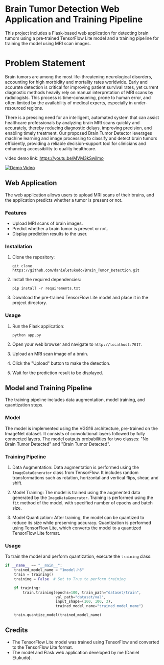 # Brain Tumor Detection Web Application and Training Pipeline

This project includes a Flask-based web application for detecting brain tumors using a pre-trained TensorFlow Lite model and a training pipeline for training the model using MRI scan images.

# Problem Statement

Brain tumors are among the most life-threatening neurological disorders, accounting for high morbidity and mortality rates worldwide. Early and accurate detection is critical for improving patient survival rates, yet current diagnostic methods heavily rely on manual interpretation of MRI scans by radiologists. This process is time-consuming, prone to human error, and often limited by the availability of medical experts, especially in under-resourced regions.

There is a pressing need for an intelligent, automated system that can assist healthcare professionals by analyzing brain MRI scans quickly and accurately, thereby reducing diagnostic delays, improving precision, and enabling timely treatment. Our proposed Brain Tumor Detector leverages machine learning and image processing to classify and detect brain tumors efficiently, providing a reliable decision-support tool for clinicians and enhancing accessibility to quality healthcare.

video demo link: https://youtu.be/MVM3kSwilmo 

[![Demo Video](https://img.youtube.com/vi/MVM3kSwilmo/0.jpg)](https://www.youtube.com/watch?v=MVM3kSwilmo)

## Web Application

The web application allows users to upload MRI scans of their brains, and the application predicts whether a tumor is present or not.

### Features

- Upload MRI scans of brain images.
- Predict whether a brain tumor is present or not.
- Display prediction results to the user.

### Installation

1. Clone the repository:

    ```
    git clone https://github.com/danieletukudo/Brain_Tumor_Detection.git
    ```

2. Install the required dependencies:

    ```
    pip install -r requirements.txt
    ```

3. Download the pre-trained TensorFlow Lite model and place it in the project directory.

### Usage

1. Run the Flask application:

    ```
    python app.py
    ```

2. Open your web browser and navigate to `http://localhost:7017`.
3. Upload an MRI scan image of a brain.
4. Click the "Upload" button to make the detection.
5. Wait for the prediction result to be displayed.

## Model and Training Pipeline

The training pipeline includes data augmentation, model training, and quantization steps.

### Model

The model is implemented using the VGG16 architecture, pre-trained on the ImageNet dataset. It consists of convolutional layers followed by fully connected layers. The model outputs probabilities for two classes: "No Brain Tumor Detected" and "Brain Tumor Detected".

### Training Pipeline

1. Data Augmentation: Data augmentation is performed using the `ImageDataGenerator` class from TensorFlow. It includes random transformations such as rotation, horizontal and vertical flips, shear, and shift.

2. Model Training: The model is trained using the augmented data generated by the `ImageDataGenerator`. Training is performed using the `fit` method of the model, with specified number of epochs and batch size.

3. Model Quantization: After training, the model can be quantized to reduce its size while preserving accuracy. Quantization is performed using TensorFlow Lite, which converts the model to a quantized TensorFlow Lite format.

### Usage

To train the model and perform quantization, execute the `training` class:

```python
if __name__ == "__main__":
    trained_model_name = "1model.h5"
    train = training()
    training = False  # Set to True to perform training

    if training:
        train.training(epochs=100, train_path="dataset/train",
                       val_path="dataset/val",
                       input_shape=(100, 100, 3),
                       trained_model_name="trained_model_name")

    train.quantize_model(trained_model_name)
```
## Credits

- The TensorFlow Lite model was trained using TensorFlow and converted to the TensorFlow Lite format.
- The model and Flask web application developed by me (Daniel Etukudo).



